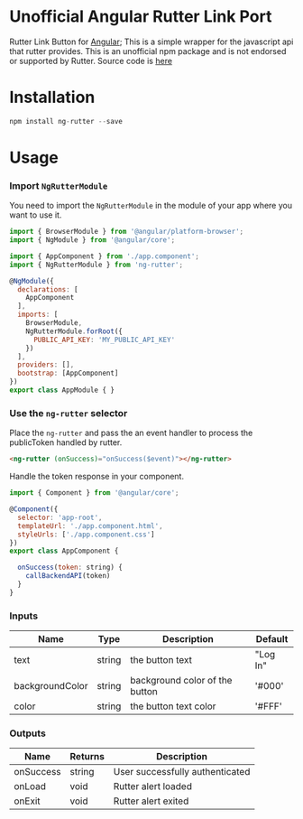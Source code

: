 # Unofficial Angular Rutter Link Port

Rutter Link Button for [Angular](http://angular.io); This is a simple wrapper for the javascript api that rutter provides. This is an unofficial npm package and is not endorsed or supported by Rutter. Source code is [here](https://github.com/Steven4294/ng-rutter)  
# Installation
```js
npm install ng-rutter --save
```

# Usage

### Import `NgRutterModule`

You need to import the `NgRutterModule` in the module of your app where you want to use it.

```js
import { BrowserModule } from '@angular/platform-browser';
import { NgModule } from '@angular/core';

import { AppComponent } from './app.component';
import { NgRutterModule } from 'ng-rutter';

@NgModule({
  declarations: [
    AppComponent
  ],
  imports: [
    BrowserModule,
    NgRutterModule.forRoot({
      PUBLIC_API_KEY: 'MY_PUBLIC_API_KEY'
    })
  ],
  providers: [],
  bootstrap: [AppComponent]
})
export class AppModule { }
```

### Use the `ng-rutter` selector
Place the `ng-rutter` and pass the an event handler to process the publicToken handled by rutter. 

```html
<ng-rutter (onSuccess)="onSuccess($event)"></ng-rutter>
```

Handle the token response in your component.
```js
import { Component } from '@angular/core';

@Component({
  selector: 'app-root',
  templateUrl: './app.component.html',
  styleUrls: ['./app.component.css']
})
export class AppComponent {

  onSuccess(token: string) {
    callBackendAPI(token)
  }
}
```
### Inputs 

| Name            | Type   | Description                    | Default  |
|-----------------|--------|--------------------------------|----------|
| text            | string | the button text                | "Log In" |
| backgroundColor | string | background color of the button | '#000'   |
| color           | string | the button text color          | '#FFF'   |

### Outputs

| Name      | Returns | Description                     |
|-----------|---------|---------------------------------|
| onSuccess | string  | User successfully authenticated |
| onLoad    | void    | Rutter alert loaded             |
| onExit    | void    | Rutter alert exited             |

